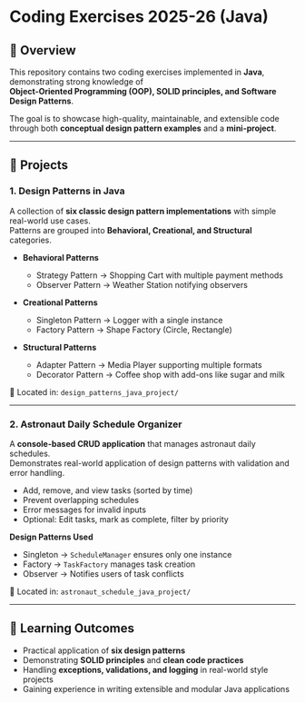# Coding Exercises 2025-26 (Java)

## 📖 Overview
This repository contains two coding exercises implemented in **Java**, demonstrating strong knowledge of  
**Object-Oriented Programming (OOP), SOLID principles, and Software Design Patterns**.

The goal is to showcase high-quality, maintainable, and extensible code through both **conceptual design pattern examples** and a **mini-project**.

---

## 📂 Projects

### 1. Design Patterns in Java
A collection of **six classic design pattern implementations** with simple real-world use cases.  
Patterns are grouped into **Behavioral, Creational, and Structural** categories.

- **Behavioral Patterns**
  - Strategy Pattern → Shopping Cart with multiple payment methods  
  - Observer Pattern → Weather Station notifying observers  

- **Creational Patterns**
  - Singleton Pattern → Logger with a single instance  
  - Factory Pattern → Shape Factory (Circle, Rectangle)  

- **Structural Patterns**
  - Adapter Pattern → Media Player supporting multiple formats  
  - Decorator Pattern → Coffee shop with add-ons like sugar and milk  

📂 Located in: `design_patterns_java_project/`

---

### 2. Astronaut Daily Schedule Organizer
A **console-based CRUD application** that manages astronaut daily schedules.  
Demonstrates real-world application of design patterns with validation and error handling.

- Add, remove, and view tasks (sorted by time)  
- Prevent overlapping schedules  
- Error messages for invalid inputs  
- Optional: Edit tasks, mark as complete, filter by priority  

**Design Patterns Used**  
- Singleton → `ScheduleManager` ensures only one instance  
- Factory → `TaskFactory` manages task creation  
- Observer → Notifies users of task conflicts  

📂 Located in: `astronaut_schedule_java_project/`

---

## 📖 Learning Outcomes
- Practical application of **six design patterns**  
- Demonstrating **SOLID principles** and **clean code practices**  
- Handling **exceptions, validations, and logging** in real-world style projects  
- Gaining experience in writing extensible and modular Java applications  




